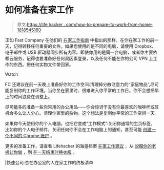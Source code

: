 # 如何准备在家工作

> 原文:[https://life hacker . com/how-to-prepare-to-work-from-home-1818545160](https://lifehacker.com/how-to-prepare-to-work-from-home-1818545160)

正如 Fast Company 在他们的 [在家工作指南](https://www.fastcompany.com/40467397/the-ultimate-work-from-home-checklist-for-people-who-are-always-in-the-office) 中指出的那样，在你在家工作的前一天，记得转移任何重要的文件。如果您使用的是不同的电脑，请使用 Dropbox、电子邮件或 USB 驱动器同步所有内容。即使你用的是同一台电脑，或者你主要依赖云服务，记得也要准备好任何双因素登录，以及任何不能在你的公司 VPN 上工作的东西。把任何实物文件带回家。

Watch

FC 还建议在前一天晚上准备好你的工作空间:清理掉分散注意力的“家庭物品”,尽可能复制你的工作环境。当你坐在家里时，很难进入你平常的工作日。你不会想把早上的时间浪费在调整上。

尽可能多的准备一些你常用的办公用品——你会惊讶于没有你最喜欢的咖啡杯或耳机会多么让人分心。清理你家里的杂物。这个想法是复制你平常的工作空间一天。

如果你今天使用你的个人电脑，也把它变成“工作模式”:关闭你通常的主页标签，比如你的个人电子邮件，关闭任何你不会在工作电脑上的通知，甚至可能 [创建一个不同的 Chrome 账户](https://lifehacker.com/create-a-separate-chrome-user-account-to-reduce-distrac-1694477575) 。

更多的准备工作，请查看 Lifehacker 的海量档案 [在家工作建议](https://lifehacker.com/tag/working-from-home#_ga=2.197767849.749804133.1505741181-1297080755.1497980211) ，从 [说服你的老板让你做](https://lifehacker.com/first-time-working-from-home-start-slow-to-build-confi-1796992763) ，到 [在一天结束时换衣服](https://lifehacker.com/change-into-non-work-clothes-at-the-end-of-the-day-if-y-1699609323) 。

|快速公司:总在办公室的人在家工作的终极清单